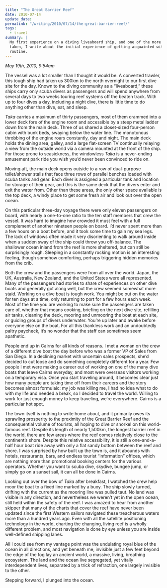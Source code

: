 ```yaml
---
title: "The Great Barrier Reef"
date: 2010-07-14
update_date: 
permalink: "/writing/2010/07/14/the-great-barrier-reef/"
tags:
  - travel
summary: |
  My first experience on a diving liveaboard ship, and one of the more remote journeys that I've
  taken, I write about the initial experience of getting acquainted with the ship and the diving
  routine.
---
```


_May 19th, 2010, 9:54am_

The vessel was a lot smaller than I thought it would be. A converted trawler, this tough ship had taken us 300km to the north overnight to our first dive site for the day. Known to the diving community as a “liveaboard,” these ships carry only scuba divers as passengers and will spend anywhere from several days to two weeks touring reef systems off the beaten track. With up to four dives a day, including a night dive, there is little time to do anything other than dive, eat, and sleep.

_Taka_ carries a maximum of thirty passengers, most of them crammed into a lower deck fore of the engine room and accessible by a steep metal ladder down from the main deck. Three of us shared a closet-sized four-person cabin with bunk beds, swaying below the water line. The monotonous throbbing of the engine roars constantly, day and night. The main deck holds the dining area, galley, and a large flat-screen TV continually relaying a view from the outside world via a camera mounted at the front of the ship. For those prone to seasickness, the windowless _Taka_ is a never-ending amusement park ride you wish you’d never been convinced to ride on.

Moving aft, the main deck opens outside to a row of dual-purpose toilet/shower stalls that face three rows of parallel benches loaded with scuba tanks and gear. Each diver is assigned a particular tank and location for storage of their gear, and this is the same deck that the divers enter and exit the water from. Other than these areas, the only other space available is the top deck, a windy place to get some fresh air and look out over the open ocean.

On this particular three-day voyage there were only eleven passengers on board, with nearly a one-to-one ratio to the ten staff members that crew the vessel. It was hard to imagine how crowded it must feel with a full complement of another nineteen people on board. I’d never spent more than a few hours on a boat before, and it took some time to gain my sea legs. The lack of windows often made it very disorienting to walk around inside when a sudden sway of the ship could throw you off-balance. The shallower ocean inland from the reef is more sheltered, but can still be surprisingly rough. Sleeping in a constantly rocking motion is an interesting feeling, though somehow comforting, perhaps triggering hidden memories from the crib.

Both the crew and the passengers were from all over the world. Japan, the UK, Australia, New Zealand, and the United States were all represented. Many of the passengers had stories to share of experiences on other dive boats and generally got along well, but the crew seemed somewhat more staid. Working on a dive boat is tough work. You might be out on the water for ten days at a time, only returning to port for a few hours each week. Most of the time you are working to make sure the passengers are taken care of, whether that means cooking, briefing on the next dive site, refilling air tanks, cleaning the deck, mooring and unmooring the boat at each site, or guiding groups of divers underwater. You’re up later and awake before everyone else on the boat. For all this thankless work and an undoubtedly paltry paycheck, it’s no wonder that the staff can sometimes seem apathetic.

People end up in Cairns for all kinds of reasons. I met a woman on the crew of a different dive boat the day before who was a former VP of Sales from San Diego. In a declining market with uncertain sales prospects, she’d decided to cut loose and do something completely different for a year. Few people I met were making a career out of working on one of the many dive boats that leave Cairns everyday, and most were overseas visitors working on a temporary visa. Once you start traveling around, it becomes clear just how many people are taking time off from their careers and the story becomes almost formulaic: my job was killing me, I had no idea what to do with my life and needed a break, so I decided to travel the world. Willing to work for just enough money to keep traveling, we’re everywhere. Cairns is a particular hot spot.

The town itself is nothing to write home about, and it primarily owes its sprawling prosperity to the proximity of the Great Barrier Reef and the consequential volume of tourists, all hoping to dive or snorkel on this world-famous reef. Despite its length of nearly 1,500km, the longest barrier reef in the world, there are few areas where the reef comes relatively close to the continent’s shore. Despite this relative accessibility, it is still a one-and-a-half hour boat ride away with only a flat sandy bottom between the reef and shore. I was surprised by how built up the town is, and it abounds with hotels, restaurants, bars, and endless tourist “information” offices, which are nothing more than promotional booking centers for the various operators. Whether you want to scuba dive, skydive, bungee jump, or simply go on a sunset sail, it can all be done in Cairns.

Looking out over the bow of _Taka_ after breakfast, I watched the crew help moor the boat to a fixed line marked by a buoy. The ship slowly turned, drifting with the current as the mooring line was pulled taut. No land was visible in any direction, and nevertheless we weren’t yet in the open ocean, still held within the safety of the reef. I was amazed to hear from another skipper that many of the charts that cover the reef have never been updated since the first Western sailors navigated these treacherous waters more than a hundred years ago. Even with all the satellite positioning technology in the world, charting the changing, living reef is a wholly different problem, and most navigation is done by eye unless you are inside well-defined shipping lanes.

All I could see from my vantage point was the undulating royal blue of the ocean in all directions, and yet beneath me, invisible just a few feet beyond the edge of the fog lay an ancient world, a massive, living, breathing ecosystem. The land and the ocean live segregated, yet vitally interdependent lives, separated by a trick of refraction, one largely invisible to the other.

Stepping forward, I plunged into the ocean.

